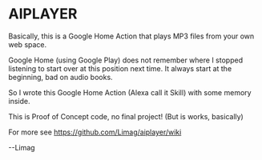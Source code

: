 # AIPLAYER

Basically, this is a Google Home Action that plays MP3 files from your own web space.

Google Home (using Google Play) does not remember where I stopped listening to start over at this position next time.
It always start at the beginning, bad on audio books.

So I wrote this Google Home Action (Alexa call it Skill) with some memory inside.

This is Proof of Concept code, no final project! (But is works, basically)

For more see https://github.com/Limag/aiplayer/wiki

--Limag

